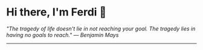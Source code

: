 <h1>Hi there, I'm Ferdi 👋</h1>

<p><em>
  "The tragedy of life doesn't lie in not reaching your goal. The tragedy lies in having no goals to reach." — Benjamin Mays
</em></p>

---
